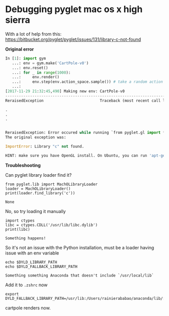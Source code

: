 # Debugging pyglet mac os x high sierra

With a lot of help from this: https://bitbucket.org/pyglet/pyglet/issues/131/library-c-not-found

**Original error**

```python
In [1]: import gym
   ...: env = gym.make('CartPole-v0')
   ...: env.reset()
   ...: for _ in range(1000):
   ...:     env.render()
   ...:     env.step(env.action_space.sample()) # take a random action
   ...:
[2017-11-29 21:32:45,490] Making new env: CartPole-v0
---------------------------------------------------------------------------
ReraisedException                         Traceback (most recent call last)

.
.
.


ReraisedException: Error occured while running `from pyglet.gl import *`
The original exception was:

ImportError: Library "c" not found.

HINT: make sure you have OpenGL install. On Ubuntu, you can run 'apt-get install python-opengl'. If you're running on a server, you may need a virtual frame buffer; something like this should work: 'xvfb-run -s "-screen 0 1400x900x24" python <your_script.py>'
```

**Troubleshooting**

Can pyglet library loader find it?

```
from pyglet.lib import MachOLibraryLoader
loader = MachOLibraryLoader()
print(loader.find_library('c'))

None
```

No, so try loading it manually

```
import ctypes
libc = ctypes.CDLL('/usr/lib/libc.dylib')
print(libc)

Something happens!
```

So it's not an issue with the Python installation, must be a loader having issue
with an env variable

```
echo $DYLD_LIBRARY_PATH
echo $DYLD_FALLBACK_LIBRARY_PATH

Something something Anaconda that doesn't include `/usr/local/lib`
```

Add it to `.zshrc` now

```
export DYLD_FALLBACK_LIBRARY_PATH=/usr/lib:/Users/rainierababao/anaconda/lib/:
```

cartpole renders now.


